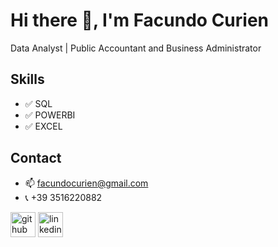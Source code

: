 # Hi there 👋, I'm Facundo Curien
Data Analyst | Public Accountant and Business Administrator

## Skills
* ✅ SQL
* ✅ POWERBI
* ✅ EXCEL

## Contact
- 📫 facundocurien@gmail.com
- 📞 +39 3516220882


[<img src='https://cdn.jsdelivr.net/npm/simple-icons@3.0.1/icons/github.svg' alt='github' height='40'>](https://github.com/FacundoCurien)  [<img src='https://cdn.jsdelivr.net/npm/simple-icons@3.0.1/icons/linkedin.svg' alt='linkedin' height='40'>](https://www.linkedin.com/in/facundo-curien-data-analyst/)  
